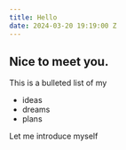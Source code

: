 ```yaml
---
title: Hello
date: 2024-03-20 19:19:00 Z
---
```


## Nice to meet you.

This is a bulleted list of my
* ideas
* dreams
* plans

Let me introduce myself